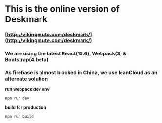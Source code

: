 # This is the online version of Deskmark

### [http://vikingmute.com/deskmark/](http://vikingmute.com/deskmark/)

### We are using the latest React(15.6), Webpack(3) & Bootstrap(4.beta)

### As firebase is almost blocked in China, we use leanCloud as an alternate solution

**run webpack dev env**

```bash
npm run dev
```

**build for production**

```bash
npm run build
```

